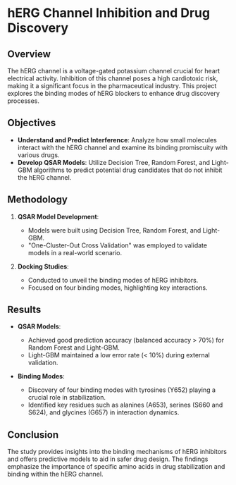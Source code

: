 # hERG Channel Inhibition and Drug Discovery

## Overview

The hERG channel is a voltage-gated potassium channel crucial for heart electrical activity. Inhibition of this channel poses a high cardiotoxic risk, making it a significant focus in the pharmaceutical industry. This project explores the binding modes of hERG blockers to enhance drug discovery processes.

## Objectives

- **Understand and Predict Interference**: Analyze how small molecules interact with the hERG channel and examine its binding promiscuity with various drugs.
- **Develop QSAR Models**: Utilize Decision Tree, Random Forest, and Light-GBM algorithms to predict potential drug candidates that do not inhibit the hERG channel.

## Methodology

1. **QSAR Model Development**:
   - Models were built using Decision Tree, Random Forest, and Light-GBM.
   - "One-Cluster-Out Cross Validation" was employed to validate models in a real-world scenario.

2. **Docking Studies**:
   - Conducted to unveil the binding modes of hERG inhibitors.
   - Focused on four binding modes, highlighting key interactions.

## Results

- **QSAR Models**:
  - Achieved good prediction accuracy (balanced accuracy > 70%) for Random Forest and Light-GBM.
  - Light-GBM maintained a low error rate (< 10%) during external validation.

- **Binding Modes**:
  - Discovery of four binding modes with tyrosines (Y652) playing a crucial role in stabilization.
  - Identified key residues such as alanines (A653), serines (S660 and S624), and glycines (G657) in interaction dynamics.

## Conclusion

The study provides insights into the binding mechanisms of hERG inhibitors and offers predictive models to aid in safer drug design. The findings emphasize the importance of specific amino acids in drug stabilization and binding within the hERG channel.
